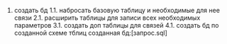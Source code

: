 1. создать бд
	1.1. набросать базовую таблицу и необходимые для нее связи
	2.1. расширить таблицы для записи всех необходимых параметров
	3.1. создать доп таблицы для связей
	4.1. создать бд по созданной схеме тблиц
	созданная бд:[запрос.sql]